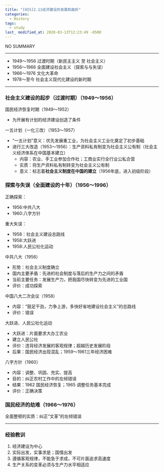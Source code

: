```yaml
---
title: "[HIS]2.11经济建设的发展和曲折"
categories:
  - History
tags:
  - study
last_ modified_at: 2020-03-13T12:23:49 -0500
---
```


NO SUMMARY

***

* 1949～1956 过渡时期（新民主主义 至 社会主义）
* 1956～1966 全面建设社会主义（探索与与失误）
* 1966～1976 文化大革命
* 1978～至今 社会主义现代化建设的新时期

***

### 社会主义建设的起步（过渡时期）（1949～1956）

国民经济恢复时期（1949～1952）
* 为开展有计划的经济建设创造了条件

一五计划（一化三改）（1953～1957）
* “一五计划”意义：优先发展重工业，为社会主义工业化奠定了初步基础
* 进行三大改造（1953～1956）：生产资料私有制变为社会主义公有制（社会主义经济体系在中国基本建立）
    * 内容：农业、手工业参加合作社；工商业实行全行业公私合营
    * 实质：将生产资料私有制转变为社会主义公有制
    * 意义：标志着**社会主义制度在中国的建立**（1956年底，进入初级阶段）

### 探索与失误（全面建设的十年）（1956～1996）
正确探索：
* 1956:中共八大
* 1960:八字方针

重大失误：
* 1958：社会主义建设总路线
* 1958:大跃进
* 1958:人民公社化运动

中共八大（1956）
* 形势：社会主义制度确立
* 国内主要矛盾：先进的社会制度与落后的生产力之间的矛盾
* 当前主要任务：发展生产力，把我国尽快转变为先进的工业国
* 评价：成功探索

中国八大二次会议（1958）
* 内容：“鼓足干劲，力争上游，多快好省地建设社会主义”的总路线
* 评价：错误

大跃进、人民公社化运动
* 大跃进：片面要求大办工农业
* 建立人民公社
* 评价：违背经济发展的客观规律；超越历史发展阶段
* 后果：国民经济出现混乱；1959～1961三年经济困难

八字方针（1960）
* 内容：调整、巩固、充实、提高
* 目的：纠正农村工作中的左倾错误
* 结果：1962 国民经济恢复；1965 调整任务基本完成
* 评价：正确决策

### 国民经济的劫难（1966～1976）
全面整顿的实质：纠正“文革”的左倾错误

***

### 经验教训
1. 经济建设为中心
2. 实际出发，实事求是；国情出发
3. 遵循客观规律，不能急于求成，不可片面追求高速度
4. 生产关系的变革必须与生产力水平相适应
